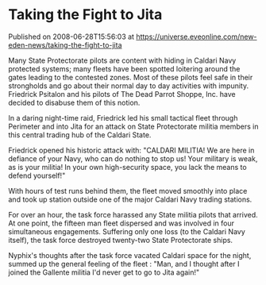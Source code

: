 # Taking the Fight to Jita
Published on 2008-06-28T15:56:03 at https://universe.eveonline.com/new-eden-news/taking-the-fight-to-jita

Many State Protectorate pilots are content with hiding in Caldari Navy protected systems; many fleets have been spotted loitering around the gates leading to the contested zones. Most of these pilots feel safe in their strongholds and go about their normal day to day activities with impunity. Friedrick Psitalon and his pilots of The Dead Parrot Shoppe, Inc. have decided to disabuse them of this notion. 

In a daring night-time raid, Friedrick led his small tactical fleet through Perimeter and into Jita for an attack on State Protectorate militia members in this central trading hub of the Caldari State. 

Friedrick opened his historic attack with: "CALDARI MILITIA! We are here in defiance of your Navy, who can do nothing to stop us! Your military is weak, as is your militia! In your own high-security space, you lack the means to defend yourself!" 

With hours of test runs behind them, the fleet moved smoothly into place and took up station outside one of the major Caldari Navy trading stations. 

For over an hour, the task force harassed any State militia pilots that arrived. At one point, the fifteen man fleet dispersed and was involved in four simultaneous engagements. Suffering only one loss (to the Caldari Navy itself), the task force destroyed twenty-two State Protectorate ships. 

Nyphix's thoughts after the task force vacated Caldari space for the night, summed up the general feeling of the fleet : "Man, and I thought after I joined the Gallente militia I'd never get to go to Jita again!"
